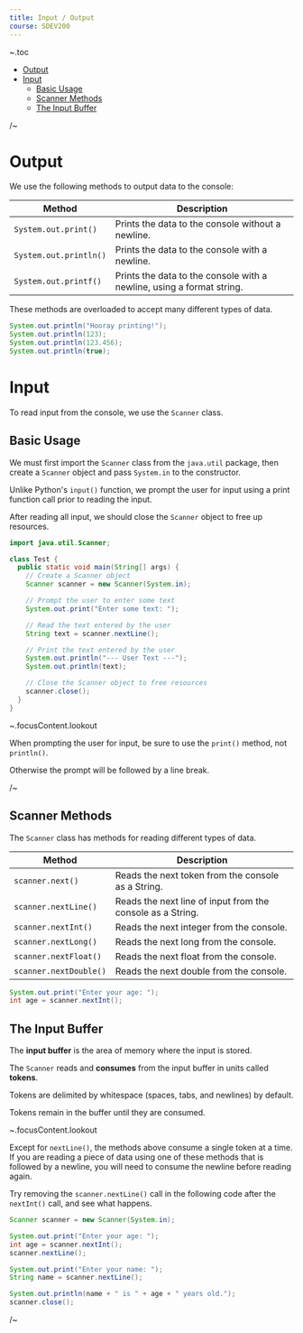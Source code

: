 ```yaml
---
title: Input / Output
course: SDEV200
---
```


~.toc

- [Output](#output)
- [Input](#input)
  - [Basic Usage](#basic-usage)
  - [Scanner Methods](#scanner-methods)
  - [The Input Buffer](#the-input-buffer)

/~

# Output

We use the following methods to output data to the console:

| Method                 | Description                                                           |
| ---------------------- | --------------------------------------------------------------------- |
| `System.out.print()`   | Prints the data to the console without a newline.                     |
| `System.out.println()` | Prints the data to the console with a newline.                        |
| `System.out.printf()`  | Prints the data to the console with a newline, using a format string. |

These methods are overloaded to accept many different types of data.

```java
System.out.println("Hooray printing!");
System.out.println(123);
System.out.println(123.456);
System.out.println(true);
```

# Input

To read input from the console, we use the `Scanner` class.

## Basic Usage

We must first import the `Scanner` class from the `java.util` package, then create a `Scanner` object and pass `System.in` to the constructor.

Unlike Python's `input()` function, we prompt the user for input using a print function call prior to reading the input.

After reading all input, we should close the `Scanner` object to free up resources.

```java
import java.util.Scanner;

class Test {
  public static void main(String[] args) {
    // Create a Scanner object
    Scanner scanner = new Scanner(System.in);

    // Prompt the user to enter some text
    System.out.print("Enter some text: ");

    // Read the text entered by the user
    String text = scanner.nextLine();

    // Print the text entered by the user
    System.out.println("--- User Text ---");
    System.out.println(text);

    // Close the Scanner object to free resources
    scanner.close();
  }
}
```

~.focusContent.lookout

When prompting the user for input, be sure to use the `print()` method, not `println()`.

Otherwise the prompt will be followed by a line break.

/~

## Scanner Methods

The `Scanner` class has methods for reading different types of data.

| Method                 | Description                                                |
| ---------------------- | ---------------------------------------------------------- |
| `scanner.next()`       | Reads the next token from the console as a String.         |
| `scanner.nextLine()`   | Reads the next line of input from the console as a String. |
| `scanner.nextInt()`    | Reads the next integer from the console.                   |
| `scanner.nextLong()`   | Reads the next long from the console.                      |
| `scanner.nextFloat()`  | Reads the next float from the console.                     |
| `scanner.nextDouble()` | Reads the next double from the console.                    |

```java
System.out.print("Enter your age: ");
int age = scanner.nextInt();
```

## The Input Buffer

The **input buffer** is the area of memory where the input is stored.

The `Scanner` reads and **consumes** from the input buffer in units called **tokens**.

Tokens are delimited by whitespace (spaces, tabs, and newlines) by default.

Tokens remain in the buffer until they are consumed.

~.focusContent.lookout

Except for `nextLine()`, the methods above consume a single token at a time. If you are reading a piece of data using one of these methods that is followed by a newline, you will need to consume the newline before reading again.

Try removing the `scanner.nextLine()` call in the following code after the `nextInt()` call, and see what happens.

```java
Scanner scanner = new Scanner(System.in);

System.out.print("Enter your age: ");
int age = scanner.nextInt();
scanner.nextLine();

System.out.print("Enter your name: ");
String name = scanner.nextLine();

System.out.println(name + " is " + age + " years old.");
scanner.close();
```

/~
